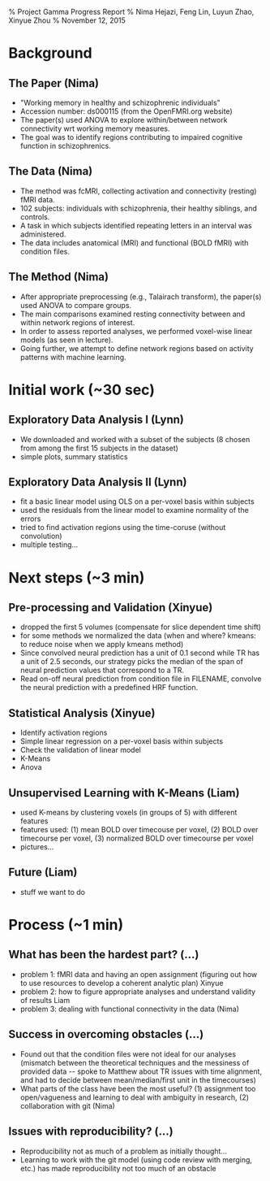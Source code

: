 % Project Gamma Progress Report
% Nima Hejazi, Feng Lin, Luyun Zhao, Xinyue Zhou
% November 12, 2015


# Background

## The Paper (Nima)

- "Working memory in healthy and schizophrenic individuals"
- Accession number: ds000115 (from the OpenFMRI.org website)
- The paper(s) used ANOVA to explore within/between network connectivity wrt working memory measures.
- The goal was to identify regions contributing to impaired cognitive function in schizophrenics.

## The Data (Nima)

- The method was fcMRI, collecting activation and connectivity (resting) fMRI data.
- 102 subjects: individuals with schizophrenia, their healthy siblings, and controls.
- A task in which subjects identified repeating letters in an interval was administered.
- The data includes anatomical (MRI) and functional (BOLD fMRI) with condition files.

## The Method (Nima)

- After appropriate preprocessing (e.g., Talairach transform), the paper(s) used ANOVA to compare groups.
- The main comparisons examined resting connectivity between and within network regions of interest.
- In order to assess reported analyses, we performed voxel-wise linear models (as seen in lecture).
- Going further, we attempt to define network regions based on activity patterns with machine learning.

# Initial work (~30 sec)

## Exploratory Data Analysis I (Lynn)

- We downloaded and worked with a subset of the subjects (8 chosen from among the first 15 subjects in the dataset)
- simple plots, summary statistics

## Exploratory Data Analysis II (Lynn)

- fit a basic linear model using OLS on a per-voxel basis within subjects
- used the residuals from the linear model to examine normality of the errors
- tried to find activation regions using the time-coruse (without convolution)
- multiple testing...


# Next steps (~3 min)

## Pre-processing and Validation (Xinyue)

- dropped the first 5 volumes (compensate for slice dependent time shift)
- for some methods we normalized the data (when and where? kmeans: to reduce noise when we apply kmeans method)
- Since convolved neural prediction has a unit of 0.1 second while TR has a unit of 2.5 seconds, our strategy picks the median of the span of neural prediction values that correspond to a TR.
- Read on-off neural prediction from condition file in FILENAME, convolve the neural prediction with a predefined HRF function.

## Statistical Analysis (Xinyue)
- Identify activation regions 
- Simple linear regression on a per-voxel basis within subjects
- Check the validation of linear model
- K-Means
- Anova


## Unsupervised Learning with K-Means (Liam)

- used K-means by clustering voxels (in groups of 5) with different features
- features used: (1) mean BOLD over timecouse per voxel, (2) BOLD over timecourse per voxel, (3) normalized BOLD over timecourse per voxel
- pictures...

## Future (Liam)

- stuff we want to do


# Process (~1 min)

## What has been the hardest part? (...)

- problem 1: fMRI data and having an open assignment (figuring out how to use resources to develop a coherent analytic plan) Xinyue
- problem 2: how to figure appropriate analyses and understand validity of results Liam
- problem 3: dealing with functional connectivity in the data (Nima)

## Success in overcoming obstacles (...)

- Found out that the condition files were not ideal for our analyses (mismatch between the theoretical techniques and the messiness of provided data -- spoke to Matthew about TR issues with time alignment, and had to decide between mean/median/first unit in the timecourses)
- What parts of the class have been the most useful? (1) assignment too open/vagueness and learning to deal with ambiguity in research, (2) collaboration with git (Nima)

## Issues with reproducibility? (...)

- Reproducibility not as much of a problem as initially thought...
- Learning to work with the git model (using code review with merging, etc.) has made reproducibility not too much of an obstacle
